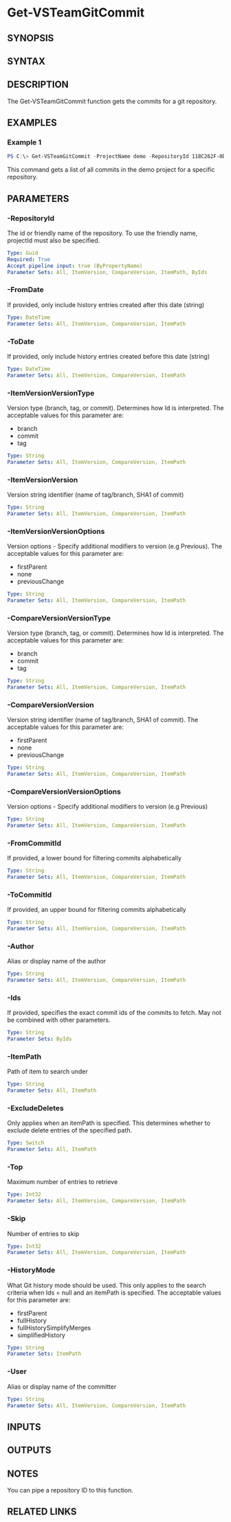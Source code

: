 <!-- #include "./common/header.md" -->

# Get-VSTeamGitCommit

## SYNOPSIS

<!-- #include "./synopsis/Get-VSTeamGitCommit.md" -->

## SYNTAX

## DESCRIPTION

The Get-VSTeamGitCommit function gets the commits for a git repository.

## EXAMPLES

### Example 1

```powershell
PS C:\> Get-VSTeamGitCommit -ProjectName demo -RepositoryId 118C262F-0D4C-4B76-BD9B-7DD8CA12F196
```

This command gets a list of all commits in the demo project for a specific repository.

## PARAMETERS

<!-- #include "./params/projectName.md" -->

### -RepositoryId

The id or friendly name of the repository. To use the friendly name, projectId must also be specified.

```yaml
Type: Guid
Required: True
Accept pipeline input: true (ByPropertyName)
Parameter Sets: All, ItemVersion, CompareVersion, ItemPath, ByIds
```

### -FromDate

If provided, only include history entries created after this date (string)

```yaml
Type: DateTime
Parameter Sets: All, ItemVersion, CompareVersion, ItemPath
```

### -ToDate

If provided, only include history entries created before this date (string)

```yaml
Type: DateTime
Parameter Sets: All, ItemVersion, CompareVersion, ItemPath
```

### -ItemVersionVersionType

Version type (branch, tag, or commit). Determines how Id is interpreted. The acceptable values for this parameter are:

- branch
- commit
- tag

```yaml
Type: String
Parameter Sets: All, ItemVersion, CompareVersion, ItemPath
```

### -ItemVersionVersion

Version string identifier (name of tag/branch, SHA1 of commit)

```yaml
Type: String
Parameter Sets: All, ItemVersion, CompareVersion, ItemPath
```

### -ItemVersionVersionOptions

Version options - Specify additional modifiers to version (e.g Previous). The acceptable values for this parameter are:

- firstParent
- none
- previousChange

```yaml
Type: String
Parameter Sets: All, ItemVersion, CompareVersion, ItemPath
```

### -CompareVersionVersionType

Version type (branch, tag, or commit). Determines how Id is interpreted. The acceptable values for this parameter are:

- branch
- commit
- tag

```yaml
Type: String
Parameter Sets: All, ItemVersion, CompareVersion, ItemPath
```

### -CompareVersionVersion

Version string identifier (name of tag/branch, SHA1 of commit). The acceptable values for this parameter are:

- firstParent
- none
- previousChange

```yaml
Type: String
Parameter Sets: All, ItemVersion, CompareVersion, ItemPath
```

### -CompareVersionVersionOptions

Version options - Specify additional modifiers to version (e.g Previous)

```yaml
Type: String
Parameter Sets: All, ItemVersion, CompareVersion, ItemPath
```

### -FromCommitId

If provided, a lower bound for filtering commits alphabetically

```yaml
Type: String
Parameter Sets: All, ItemVersion, CompareVersion, ItemPath
```

### -ToCommitId

If provided, an upper bound for filtering commits alphabetically

```yaml
Type: String
Parameter Sets: All, ItemVersion, CompareVersion, ItemPath
```

### -Author

Alias or display name of the author

```yaml
Type: String
Parameter Sets: All, ItemVersion, CompareVersion, ItemPath
```

### -Ids

If provided, specifies the exact commit ids of the commits to fetch. May not be combined with other parameters.

```yaml
Type: String
Parameter Sets: ByIds
```

### -ItemPath

Path of item to search under

```yaml
Type: String
Parameter Sets: All, ItemPath
```

### -ExcludeDeletes

Only applies when an itemPath is specified. This determines whether to exclude delete entries of the specified path.

```yaml
Type: Switch
Parameter Sets: All, ItemPath
```

### -Top

Maximum number of entries to retrieve

```yaml
Type: Int32
Parameter Sets: All, ItemVersion, CompareVersion, ItemPath
```

### -Skip

Number of entries to skip

```yaml
Type: Int32
Parameter Sets: All, ItemVersion, CompareVersion, ItemPath
```

### -HistoryMode

What Git history mode should be used. This only applies to the search criteria when Ids = null and an itemPath is specified. The acceptable values for this parameter are:

- firstParent
- fullHistory
- fullHistorySimplifyMerges
- simplifiedHistory

```yaml
Type: String
Parameter Sets: ItemPath
```

### -User

Alias or display name of the committer

```yaml
Type: String
Parameter Sets: All, ItemVersion, CompareVersion, ItemPath
```

## INPUTS

## OUTPUTS

## NOTES

You can pipe a repository ID to this function.

<!-- #include "./common/prerequisites.md" -->

## RELATED LINKS

<!-- #include "./common/related.md" -->

